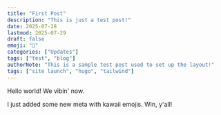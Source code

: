 ```yaml
---
title: "First Post"
description: "This is just a test post!"
date: 2025-07-28
lastmod: 2025-07-29
draft: false
emoji: "📝"
categories: ["Updates"]
tags: ["test", "blog"]
authorNote: "This is a sample test post used to set up the layout!"
tags: ["site launch", "hugo", "tailwind"]
---
```


Hello world! We vibin' now.

I just added some new meta with kawaii emojis. Win, y'all!